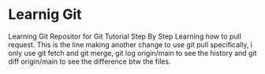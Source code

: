 # Learnig Git
Learning Git Repositor for Git Tutorial Step By Step
Learning how to pull request. This is the line
making another change to use git pull specifically, i only use git fetch and git merge, git log origin/main to see the history and git diff origin/main to see the difference btw the files.
